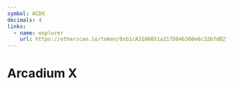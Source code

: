 ```yaml
---
symbol: ACDX
decimals: 4
links:
  - name: explorer
    url: https://etherscan.io/token/0xb1cA3106051a217D84b380e6c32b7dB2f51F6A15
---
```


# Arcadium X
